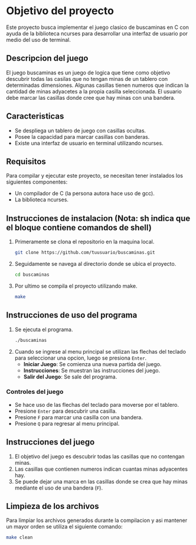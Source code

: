 # Objetivo del proyecto

Este proyecto busca implementar el juego clasico de buscaminas en C con ayuda de la biblioteca ncurses para desarrollar una interfaz de usuario por medio del uso de terminal.

## Descripcion del juego

El juego buscaminas es un juego de logica que tiene como objetivo descubrir todas las casilas que no tengan minas de un tablero con determinadas dimensiones. Algunas casillas tienen numeros que indican la cantidad de minas adyacetes a la propia casilla seleccionada. El usuario debe marcar las casillas donde cree que hay minas con una bandera.

## Caracteristicas

- Se despliega un tablero de juego con casillas ocultas.
- Posee la capacidad para marcar casillas con banderas.
- Existe una interfaz de usuario en terminal utilizando ncurses.

## Requisitos

Para compilar y ejecutar este proyecto, se necesitan tener instalados los siguientes componentes:

- Un compilador de C (la persona autora hace uso de gcc).
- La biblioteca ncurses.

## Instrucciones de instalacion (Nota: sh indica que el bloque contiene comandos de shell)

1. Primeramente se clona el repositorio en la maquina local.
    ```sh
    git clone https://github.com/tuusuario/buscaminas.git
    ```
2. Seguidamente se navega al directorio donde se ubica el proyecto.
    ```sh
    cd buscaminas
    ```
3. Por ultimo se compila el proyecto utilizando make.
    ```sh
    make
    ```

## Instrucciones de uso del programa

1. Se ejecuta el programa.
    ```sh
    ./buscaminas
    ```
2. Cuando se ingrese al menu principal se utilizan las flechas del teclado para seleccionar una opcion, luego se presiona `Enter`.
    - **Iniciar Juego**: Se comienza una nueva partida del juego.
    - **Instrucciones**: Se muestran las instrucciones del juego.
    - **Salir del Juego**: Se sale del programa.

### Controles del juego

- Se hace uso de las flechas del teclado para moverse por el tablero.
- Presione `Enter` para descubrir una casilla.
- Presione `F` para marcar una casilla con una bandera.
- Presione `Q` para regresar al menu principal.

## Instrucciones del juego

1. El objetivo del juego es descubrir todas las casillas que no contengan minas.
2. Las casillas que contienen numeros indican cuantas minas adyacentes hay.
3. Se puede dejar una marca en las casillas donde se crea que hay minas mediante el uso de una bandera (`F`).

## Limpieza de los archivos

Para limpiar los archivos generados durante la compilacion y asi mantener un mayor orden se utiliza el siguiente comando:
```sh
make clean
